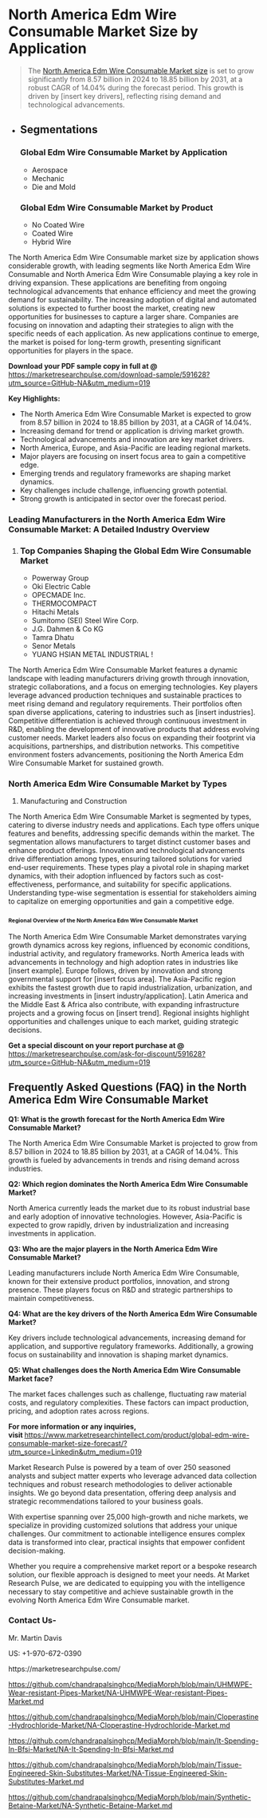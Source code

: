 


<h1>North America Edm Wire Consumable Market&nbsp;Size by Application</h1><blockquote><p>The <a href="https://marketresearchpulse.com/download-sample/591628?utm_source=GitHub-NA&amp;utm_medium=019">North America Edm Wire Consumable Market size</a> is set to grow significantly from 8.57 billion in 2024 to 18.85 billion by 2031, at a robust CAGR of 14.04% during the forecast period. This growth is driven by [insert key drivers], reflecting rising demand and technological advancements.</p></blockquote><ul><li><h2>Segmentations</h2><h3>Global Edm Wire Consumable Market by Application</h3><ul><li>Aerospace</li><li>Mechanic</li><li>Die and Mold</li></ul><h3>Global Edm Wire Consumable Market by Product</h3><ul><li>No Coated Wire</li><li>Coated Wire</li><li>Hybrid Wire</li></ul></li></ul><p>The North America Edm Wire Consumable market size by application shows considerable growth, with leading segments like North America Edm Wire Consumable and North America Edm Wire Consumable playing a key role in driving expansion. These applications are benefiting from ongoing technological advancements that enhance efficiency and meet the growing demand for sustainability. The increasing adoption of digital and automated solutions is expected to further boost the market, creating new opportunities for businesses to capture a larger share. Companies are focusing on innovation and adapting their strategies to align with the specific needs of each application. As new applications continue to emerge, the market is poised for long-term growth, presenting significant opportunities for players in the space.</p><p><strong>Download your PDF sample copy in full at @ </strong><a href="https://marketresearchpulse.com/download-sample/591628?utm_source=GitHub-NA&amp;utm_medium=019">https://marketresearchpulse.com/download-sample/591628?utm_source=GitHub-NA&amp;utm_medium=019</a></p><p><strong>Key Highlights: </strong></p><ul><li>The North America Edm Wire Consumable Market is expected to grow from 8.57 billion in 2024 to 18.85 billion by 2031, at a CAGR of 14.04%.</li><li>Increasing demand for trend or application is driving market growth.</li><li>Technological advancements and innovation are key market drivers.</li><li>North America, Europe, and Asia-Pacific are leading regional markets.</li><li>Major players are focusing on insert focus area to gain a competitive edge.</li><li>Emerging trends and regulatory frameworks are shaping market dynamics.</li><li>Key challenges include challenge, influencing growth potential.</li><li>Strong growth is anticipated in sector over the forecast period.</li></ul><h3>Leading Manufacturers in the North America Edm Wire Consumable Market: A Detailed Industry Overview</h3><ol><li><h3>Top Companies Shaping the Global Edm Wire Consumable Market </h3><ul><li>Powerway Group</li><li>Oki Electric Cable</li><li>OPECMADE Inc.</li><li>THERMOCOMPACT</li><li>Hitachi Metals</li><li>Sumitomo (SEI) Steel Wire Corp.</li><li>J.G. Dahmen & Co KG</li><li>Tamra Dhatu</li><li>Senor Metals</li><li>YUANG HSIAN METAL INDUSTRIAL !</li></ul></li></ol><div class="flex max-w-full flex-col flex-grow"><div class="min-h-8 text-message flex w-full flex-col items-end gap-2 whitespace-normal break-words [.text-message+&amp;]:mt-5" dir="auto" data-message-author-role="assistant" data-message-id="fd8432e4-4910-450d-b182-61b7bfb0a01f" data-message-model-slug="gpt-4o"><div class="flex w-full flex-col gap-1 empty:hidden first:pt-[3px]"><div class="markdown prose w-full break-words dark:prose-invert light"><p>The North America Edm Wire Consumable Market features a dynamic landscape with leading manufacturers driving growth through innovation, strategic collaborations, and a focus on emerging technologies. Key players leverage advanced production techniques and sustainable practices to meet rising demand and regulatory requirements. Their portfolios often span diverse applications, catering to industries such as [insert industries]. Competitive differentiation is achieved through continuous investment in R&amp;D, enabling the development of innovative products that address evolving customer needs. Market leaders also focus on expanding their footprint via acquisitions, partnerships, and distribution networks. This competitive environment fosters advancements, positioning the North America Edm Wire Consumable Market for sustained growth.</p></div></div></div></div><h3>North America Edm Wire Consumable Market by Types</h3><ol><li>Manufacturing and Construction</li></ol><div class="flex max-w-full flex-col flex-grow"><div class="min-h-8 text-message flex w-full flex-col items-end gap-2 whitespace-normal break-words [.text-message+&amp;]:mt-5" dir="auto" data-message-author-role="assistant" data-message-id="084470be-0bb7-4664-bddf-5156b4f41249" data-message-model-slug="gpt-4o-mini"><div class="flex w-full flex-col gap-1 empty:hidden first:pt-[3px]"><div class="markdown prose w-full break-words dark:prose-invert light"><p>The North America Edm Wire Consumable Market is segmented by types, catering to diverse industry needs and applications. Each type offers unique features and benefits, addressing specific demands within the market. The segmentation allows manufacturers to target distinct customer bases and enhance product offerings. Innovation and technological advancements drive differentiation among types, ensuring tailored solutions for varied end-user requirements. These types play a pivotal role in shaping market dynamics, with their adoption influenced by factors such as cost-effectiveness, performance, and suitability for specific applications. Understanding type-wise segmentation is essential for stakeholders aiming to capitalize on emerging opportunities and gain a competitive edge.</p></div></div></div></div><h3><span style="font-size: 11px;">Regional Overview of the North America Edm Wire Consumable Market</span></h3><div class="flex max-w-full flex-col flex-grow"><div class="min-h-8 text-message flex w-full flex-col items-end gap-2 whitespace-normal break-words [.text-message+&amp;]:mt-5" dir="auto" data-message-author-role="assistant" data-message-id="e9038762-ce64-4e30-91c9-9bd413514231" data-message-model-slug="gpt-4o-mini"><div class="flex w-full flex-col gap-1 empty:hidden first:pt-[3px]"><div class="markdown prose w-full break-words dark:prose-invert light"><p>The North America Edm Wire Consumable Market demonstrates varying growth dynamics across key regions, influenced by economic conditions, industrial activity, and regulatory frameworks. North America leads with advancements in technology and high adoption rates in industries like [insert example]. Europe follows, driven by innovation and strong governmental support for [insert focus area]. The Asia-Pacific region exhibits the fastest growth due to rapid industrialization, urbanization, and increasing investments in [insert industry/application]. Latin America and the Middle East &amp; Africa also contribute, with expanding infrastructure projects and a growing focus on [insert trend]. Regional insights highlight opportunities and challenges unique to each market, guiding strategic decisions.</p></div></div></div></div><p><strong>Get a special discount on your report purchase at @ </strong><a href="https://marketresearchpulse.com/ask-for-discount/591628?utm_source=GitHub-NA&amp;utm_medium=019">https://marketresearchpulse.com/ask-for-discount/591628?utm_source=GitHub-NA&amp;utm_medium=019</a></p><h2>Frequently Asked Questions (FAQ) in the North America Edm Wire Consumable Market</h2><p><strong>Q1: What is the growth forecast for the North America Edm Wire Consumable Market?</strong></p><p>The North America Edm Wire Consumable Market is projected to grow from 8.57 billion in 2024 to 18.85 billion by 2031, at a CAGR of 14.04%. This growth is fueled by advancements in trends and rising demand across industries.</p><p><strong>Q2: Which region dominates the North America Edm Wire Consumable Market?</strong></p><p>North America currently leads the market due to its robust industrial base and early adoption of innovative technologies. However, Asia-Pacific is expected to grow rapidly, driven by industrialization and increasing investments in application.</p><p><strong>Q3: Who are the major players in the North America Edm Wire Consumable Market?</strong></p><p>Leading manufacturers include North America Edm Wire Consumable, known for their extensive product portfolios, innovation, and strong presence. These players focus on R&amp;D and strategic partnerships to maintain competitiveness.</p><p><strong>Q4: What are the key drivers of the North America Edm Wire Consumable Market?</strong></p><p>Key drivers include technological advancements, increasing demand for application, and supportive regulatory frameworks. Additionally, a growing focus on sustainability and innovation is shaping market dynamics.</p><p><strong>Q5: What challenges does the North America Edm Wire Consumable Market face?</strong></p><p>The market faces challenges such as challenge, fluctuating raw material costs, and regulatory complexities. These factors can impact production, pricing, and adoption rates across regions.</p><p><strong>For more information or any inquiries, visit&nbsp;</strong><a href="https://www.marketresearchintellect.com/product/global-edm-wire-consumable-market-size-forecast/?utm_source=Linkedin&utm_medium=019">https://www.marketresearchintellect.com/product/global-edm-wire-consumable-market-size-forecast/?utm_source=Linkedin&utm_medium=019</a></p><p>Market Research Pulse is powered by a team of over 250 seasoned analysts and subject matter experts who leverage advanced data collection techniques and robust research methodologies to deliver actionable insights. We go beyond data presentation, offering deep analysis and strategic recommendations tailored to your business goals.</p><p>With expertise spanning over 25,000 high-growth and niche markets, we specialize in providing customized solutions that address your unique challenges. Our commitment to actionable intelligence ensures complex data is transformed into clear, practical insights that empower confident decision-making.</p><p>Whether you require a comprehensive market report or a bespoke research solution, our flexible approach is designed to meet your needs. At Market Research Pulse, we are dedicated to equipping you with the intelligence necessary to stay competitive and achieve sustainable growth in the evolving North America Edm Wire Consumable market.</p><h3><strong>Contact Us-</strong></h3><p>Mr. Martin Davis</p><p>US: +1-970-672-0390</p><p>https://marketresearchpulse.com/</p><p><a href="https://github.com/chandrapalsinghcp/MediaMorph/blob/main/UHMWPE-Wear-resistant-Pipes-Market/NA-UHMWPE-Wear-resistant-Pipes-Market.md">https://github.com/chandrapalsinghcp/MediaMorph/blob/main/UHMWPE-Wear-resistant-Pipes-Market/NA-UHMWPE-Wear-resistant-Pipes-Market.md</a></p><p><a href="https://github.com/chandrapalsinghcp/MediaMorph/blob/main/Cloperastine-Hydrochloride-Market/NA-Cloperastine-Hydrochloride-Market.md">https://github.com/chandrapalsinghcp/MediaMorph/blob/main/Cloperastine-Hydrochloride-Market/NA-Cloperastine-Hydrochloride-Market.md</a></p><p><a href="https://github.com/chandrapalsinghcp/MediaMorph/blob/main/It-Spending-In-Bfsi-Market/NA-It-Spending-In-Bfsi-Market.md">https://github.com/chandrapalsinghcp/MediaMorph/blob/main/It-Spending-In-Bfsi-Market/NA-It-Spending-In-Bfsi-Market.md</a></p><p><a href="https://github.com/chandrapalsinghcp/MediaMorph/blob/main/Tissue-Engineered-Skin-Substitutes-Market/NA-Tissue-Engineered-Skin-Substitutes-Market.md">https://github.com/chandrapalsinghcp/MediaMorph/blob/main/Tissue-Engineered-Skin-Substitutes-Market/NA-Tissue-Engineered-Skin-Substitutes-Market.md</a></p><p><a href="https://github.com/chandrapalsinghcp/MediaMorph/blob/main/Synthetic-Betaine-Market/NA-Synthetic-Betaine-Market.md">https://github.com/chandrapalsinghcp/MediaMorph/blob/main/Synthetic-Betaine-Market/NA-Synthetic-Betaine-Market.md</a></p>
